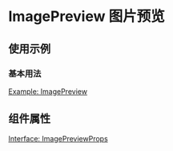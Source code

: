 # ImagePreview 图片预览

## 使用示例

### 基本用法

[Example: ImagePreview](./_example/ImagePreviewExample.jsx)

## 组件属性

[Interface: ImagePreviewProps](./ImagePreview.tsx)
